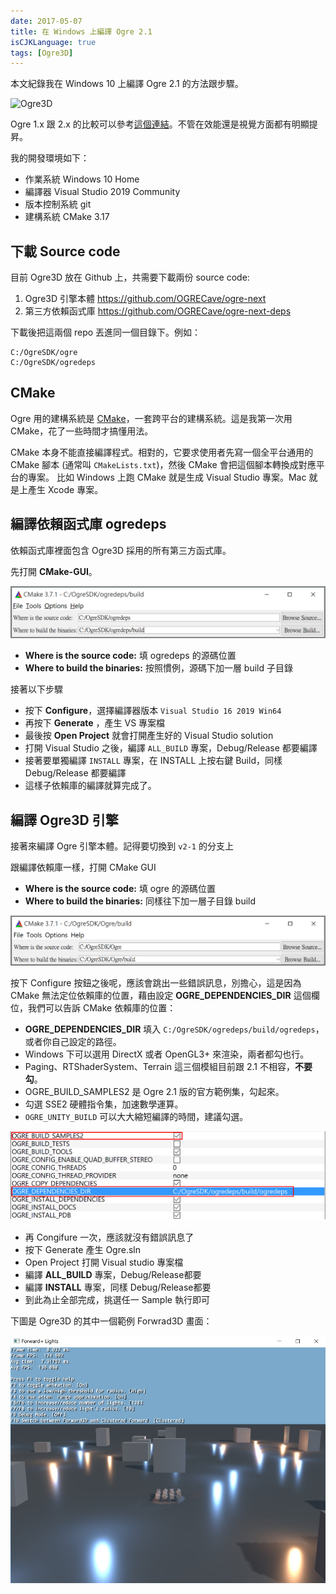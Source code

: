 ```yaml
---
date: 2017-05-07
title: 在 Windows 上編譯 Ogre 2.1
isCJKLanguage: true
tags: [Ogre3D]
---
```

本文紀錄我在 Windows 10 上編譯 Ogre 2.1 的方法跟步驟。

![Ogre3D](/img/ogre3d-logo.svg)

Ogre 1.x 跟 2.x 的比較可以參考[這個連結](https://www.ogre3d.org/about/what-version-to-choose)。不管在效能還是視覺方面都有明顯提昇。

我的開發環境如下：

- 作業系統 Windows 10 Home
- 編譯器 Visual Studio 2019 Community
- 版本控制系統 git
- 建構系統 CMake 3.17

## 下載 Source code

目前 Ogre3D 放在 Github 上，共需要下載兩份 source code:

1. Ogre3D 引擎本體 <https://github.com/OGRECave/ogre-next>
2. 第三方依賴函式庫 <https://github.com/OGRECave/ogre-next-deps>

下載後把這兩個 repo 丟進同一個目錄下。例如：

```
C:/OgreSDK/ogre
C:/OgreSDK/ogredeps
```

[sourcetree]: https://www.sourcetreeapp.com/

## CMake

Ogre 用的建構系統是 [CMake][cmake]，一套跨平台的建構系統。這是我第一次用 CMake，花了一些時間才搞懂用法。

CMake 本身不能直接編譯程式。相對的，它要求使用者先寫一個全平台通用的 CMake 腳本 (通常叫 `CMakeLists.txt`)，然後 CMake 會把這個腳本轉換成對應平台的專案。
比如 Windows 上跑 CMake 就是生成 Visual Studio 專案。Mac 就是上產生 Xcode 專案。

[cmake]: https://cmake.org/  "CMake official site"

## 編譯依賴函式庫  ogredeps

依賴函式庫裡面包含 Ogre3D 採用的所有第三方函式庫。

先打開 **CMake-GUI**。

![ogredeps](/img/cmake-ogredeps.png)

- **Where is the source code:** 填 ogredeps 的源碼位置
- **Where to build the binaries:** 按照慣例，源碼下加一層 build 子目錄

接著以下步驟

- 按下 **Configure**，選擇編譯器版本 `Visual Studio 16 2019 Win64`
- 再按下 **Generate** ，產生 VS 專案檔
- 最後按 **Open Project** 就會打開產生好的 Visual Studio solution
- 打開 Visual Studio 之後，編譯 `ALL_BUILD` 專案，Debug/Release 都要編譯
- 接著要單獨編譯 `INSTALL` 專案，在 INSTALL 上按右鍵 Build，同樣 Debug/Release 都要編譯
- 這樣子依賴庫的編譯就算完成了。

## 編譯 Ogre3D 引擎

接著來編譯 Ogre 引擎本體。記得要切換到 `v2-1` 的分支上

跟編譯依賴庫一樣，打開 CMake GUI

- **Where is the source code:** 填 ogre 的源碼位置
- **Where to build the binaries:** 同樣往下加一層子目錄 build

![](/img/cmake-ogre3d.png)

按下 Configure 按鈕之後呢，應該會跳出一些錯誤訊息，別擔心，這是因為 CMake 無法定位依賴庫的位置，藉由設定 **OGRE_DEPENDENCIES_DIR**  這個欄位，我們可以告訴 CMake 依賴庫的位置：

- **OGRE_DEPENDENCIES_DIR** 填入 `C:/OgreSDK/ogredeps/build/ogredeps`，或者你自己設定的路徑。
- Windows 下可以選用 DirectX 或者 OpenGL3+ 來渲染，兩者都勾也行。
- Paging、RTShaderSystem、Terrain 這三個模組目前跟 2.1 不相容，**不要勾**。
- OGRE_BUILD_SAMPLES2 是 Ogre 2.1 版的官方範例集，勾起來。
- 勾選 SSE2 硬體指令集，加速數學運算。
- `OGRE_UNITY_BUILD` 可以大大縮短編譯的時間，建議勾選。

![](/img/cmake-ogre3d-config.png)

- 再 Congifure 一次，應該就沒有錯誤訊息了
- 按下 Generate 產生 Ogre.sln
- Open Project 打開 Visual studio 專案檔
- 編譯 **ALL_BUILD** 專案，Debug/Release都要
- 編譯 **INSTALL** 專案，同樣 Debug/Release都要
- 到此為止全部完成，挑選任一 Sample 執行即可

下圖是 Ogre3D 的其中一個範例 Forwrad3D 畫面：

![](/img/ogre3d-forward.jpg)

